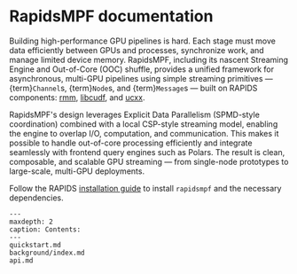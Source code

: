 # RapidsMPF documentation

Building high-performance GPU pipelines is hard. Each stage must move data efficiently between GPUs and processes, synchronize work, and manage limited device memory.
RapidsMPF, including its nascent Streaming Engine and Out-of-Core (OOC) shuffle, provides a unified framework for asynchronous, multi-GPU pipelines using simple streaming primitives — {term}`Channel`s, {term}`Node`s, and {term}`Message`s — built on RAPIDS components: [rmm](https://docs.rapids.ai/api/rmm/nightly), [libcudf](https://docs.rapids.ai/api/libcudf/nightly/), and [ucxx](https://docs.rapids.ai/api/ucxx/nightly/).

RapidsMPF's design leverages Explicit Data Parallelism (SPMD-style coordination) combined with a local CSP-style streaming model, enabling the engine to overlap I/O, computation, and communication. This makes it possible to handle out-of-core processing efficiently and integrate seamlessly with frontend query engines such as Polars.
The result is clean, composable, and scalable GPU streaming — from single-node prototypes to large-scale, multi-GPU deployments.

Follow the RAPIDS [installation guide](https://docs.rapids.ai/install/) to install `rapidsmpf` and the necessary dependencies.

```{toctree}
---
maxdepth: 2
caption: Contents:
---
quickstart.md
background/index.md
api.md
```

